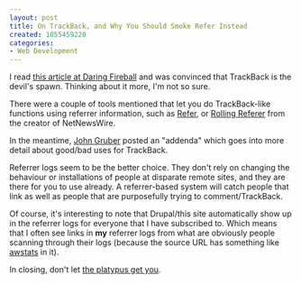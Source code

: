 ```yaml
--- 
layout: post
title: On TrackBack, and Why You Should Smoke Refer Instead
created: 1055459220
categories: 
- Web Development
---
```

I read <a href="http://daringfireball.net/2003/06/take_your_trackbacks_and_dangle.html">this article at Daring Fireball</a> and was convinced that TrackBack is the devil's spawn. Thinking about it more, I'm not so sure.

There were a couple of tools mentioned that let you do TrackBack-like functions using referrer information, such as <a href="http://www.textism.com/tools/refer/">Refer</a>, or <a href="http://ranchero.com/php/rollingreferers/">Rolling Referer</a> from the creator of NetNewsWire.

In the meantime, <a href="http://daringfireball.net/2003/06/trackback_addenda.html">John Gruber</a> posted an "addenda" which goes into more detail about good/bad uses for TrackBack.

Referrer logs seem to be the better choice. They don't rely on changing the behaviour or installations of people at disparate remote sites, and they are there for you to use already. A referrer-based system will catch people that link as well as people that are purposefully trying to comment/TrackBack.

Of course, it's interesting to note that Drupal/this site automatically show up in the referrer logs for everyone that I have subscribed to. Which means that I often see links in <strong>my</strong> referrer logs from what are obviously people scanning through their logs (because the source URL has something like <a href="http://awstats.sourceforge.net">awstats</a> in it).

In closing, don't let <a href="http://diveintomark.org/public/2003/06/matrix-prank.html">the platypus get you</a>.
